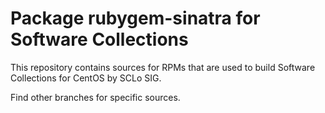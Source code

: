 # Package rubygem-sinatra for Software Collections

This repository contains sources for RPMs that are used
to build Software Collections for CentOS by SCLo SIG.

Find other branches for specific sources.
